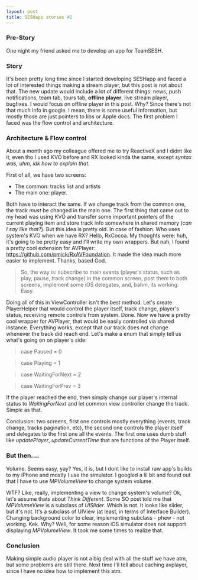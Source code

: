 ```yaml
---
layout: post
title: SESHapp stories #1
---
```


### Pre-Story
One night my friend asked me to develop an app for TeamSESH.

### Story
It's been pretty long time since I started developing SESHapp and faced a lot of interested things making a stream player, but this post is not about that. The new update would include a lot of different things: news, push notifications, team tab, tours tab, **offline player**, live stream player, bugfixes. I would focus on offline player in this post. Why? Since there's not that much info in google. I mean, there is some useful information, but mostly those are just pointers to libs or Apple docs. The first problem I faced was the flow control and architecture.

### Architecture & Flow control
About a month ago my colleague offered me to try ReactiveX and I didnt like it, even tho I used KVO before and RX looked kinda the same, except _syntax was, uhm, idk how to explain that._ 

First of all, we have two screens:
- The common: tracks list and artists
- The main one: player.

Both have to interact the same. If we change track from the common one, the track _must_ be changed in the main one. The first thing that came out to my head was using KVO and transfer some important pointers of the current playing item and store track info somewhere in shared memory (_can I say like that?_). But this idea is pretty old. In case of fashion. Who uses system's KVO when we have RX? Hello, RxCocoa. My thoughts were: huh, it's going to be pretty easy and I'll write my own wrappers. But nah, I found a pretty cool extension for AVPlayer: https://github.com/pmick/RxAVFoundation. It made the idea much more easier to implement. Thanks, based God. 

>So, the way is: subscribe to main events (player's status, such as play, pause, track change) in the common screen, post them to both screens, implement some iOS delegates, and, bahm, its working. Easy. 

Doing all of this in ViewController isn't the best method. Let's create PlayerHelper that would control the player itself, track change, player's status, receiving remote controls from system. Done. Now we have a pretty cool wrapper for AVPlayer, that would be easily controlled via shared instance. Everything works, except that our track does not change whenever the track did reach end. Let's make a enum that simply tell us what's going on on player's side:

>case Paused = 0

>case Playing = 1

>case WaitingForNext = 2

>case WaitingForPrev = 3

If the player reached the end, then simply change our player's internal status to _WaitingForNext_ and let common view controller change the track. Simple as that.

Conclusion: two screens, first one controls mostly everything (events, track change, tracks pagination, etc), the second one controls the player itself and delegates to the first one all the events. The first one uses dumb stuff like _updatePlayer_, _updateCurrentTime_ that are functions of the Player itself. 

### But then....
Volume. Seems easy, yay? Yes, it is, but I dont like to install raw app's builds to my iPhone and mostly I use the simulator. I googled a lil bit and found out that I have to use _MPVolumeView_ to change system volume.

WTF? Like, really, implementing a view to change system's volume? Ok, let's assume thats about _Think Different_. Some SO post told me that _MPVolumeView_ is a subclass of _UISlider_. Which is not. It looks like slider, but it's not. It's a subclass of UIView (at least, in terms of Interface Builder). Changing background color to clear, implementing subclass - phew - not working. Kek. Why? Well, for some reason iOS simulator does not support displaying _MPVolumeView_. It took me some times to realize that.


### Conclusion
Making simple audio player is not a big deal with all the stuff we have atm, but some problems are still there. Next time I'll tell about caching avplayer, since I have no idea how to implement this atm.